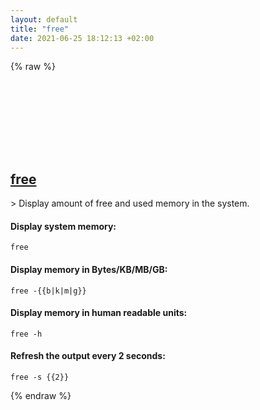 ```yaml
---
layout: default
title: "free"
date: 2021-06-25 18:12:13 +02:00
---
```

{% raw %}
<h2 id="free">
  <a href="/en/linux/free.html">free</a> <a href="#free"><svg class="icon">
    <use href="/assets/images/unicode_sprite.svg#link" />
  </svg></a>
</h2>
> Display amount of free and used memory in the system.

#### Display system memory:
```shell
free
```
#### Display memory in Bytes/KB/MB/GB:
```shell
free -{{b|k|m|g}}
```
#### Display memory in human readable units:
```shell
free -h
```
#### Refresh the output every 2 seconds:
```shell
free -s {{2}}
```
{% endraw %}